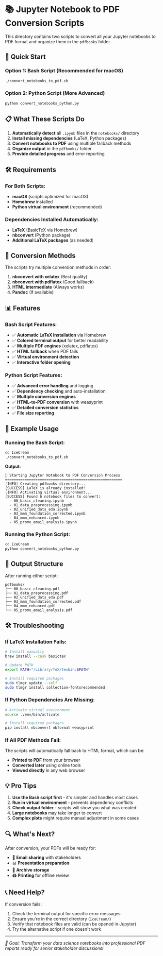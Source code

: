 # 📚 Jupyter Notebook to PDF Conversion Scripts

This directory contains two scripts to convert all your Jupyter notebooks to PDF format and organize them in the `pdfbooks` folder.

## 🎯 Quick Start

### Option 1: Bash Script (Recommended for macOS)
```bash
./convert_notebooks_to_pdf.sh
```

### Option 2: Python Script (More Advanced)
```bash
python convert_notebooks_python.py
```

## 📋 What These Scripts Do

1. **Automatically detect** all `.ipynb` files in the `notebooks/` directory
2. **Install missing dependencies** (LaTeX, Python packages)
3. **Convert notebooks to PDF** using multiple fallback methods
4. **Organize output** in the `pdfbooks/` folder
5. **Provide detailed progress** and error reporting

## 🛠 Requirements

### For Both Scripts:
- **macOS** (scripts optimized for macOS)
- **Homebrew** installed
- **Python virtual environment** (recommended)

### Dependencies Installed Automatically:
- **LaTeX** (BasicTeX via Homebrew)
- **nbconvert** (Python package)
- **Additional LaTeX packages** (as needed)

## 🔧 Conversion Methods

The scripts try multiple conversion methods in order:

1. **nbconvert with xelatex** (Best quality)
2. **nbconvert with pdflatex** (Good fallback)
3. **HTML intermediate** (Always works)
4. **Pandoc** (If available)

## 📊 Features

### Bash Script Features:
- ✅ **Automatic LaTeX installation** via Homebrew
- ✅ **Colored terminal output** for better readability
- ✅ **Multiple PDF engines** (xelatex, pdflatex)
- ✅ **HTML fallback** when PDF fails
- ✅ **Virtual environment detection**
- ✅ **Interactive folder opening**

### Python Script Features:
- ✅ **Advanced error handling** and logging
- ✅ **Dependency checking** and auto-installation
- ✅ **Multiple conversion engines**
- ✅ **HTML-to-PDF conversion** with weasyprint
- ✅ **Detailed conversion statistics**
- ✅ **File size reporting**

## 🚀 Example Usage

### Running the Bash Script:
```bash
cd IceCream
./convert_notebooks_to_pdf.sh
```

**Output:**
```
🚀 Starting Jupyter Notebook to PDF Conversion Process
======================================================
[INFO] Creating pdfbooks directory...
[SUCCESS] LaTeX is already installed!
[INFO] Activating virtual environment...
[SUCCESS] Found 6 notebook files to convert:
  - 00_basic_cleaning.ipynb
  - 01_data_preprocessing.ipynb
  - 02_unified_data_eda.ipynb
  - 03_mmm_foundation_corrected.ipynb
  - 04_mmm_enhanced.ipynb
  - 05_promo_email_analysis.ipynb
```

### Running the Python Script:
```bash
cd IceCream
python convert_notebooks_python.py
```

## 📁 Output Structure

After running either script:
```
pdfbooks/
├── 00_basic_cleaning.pdf
├── 01_data_preprocessing.pdf
├── 02_unified_data_eda.pdf
├── 03_mmm_foundation_corrected.pdf
├── 04_mmm_enhanced.pdf
└── 05_promo_email_analysis.pdf
```

## 🛠 Troubleshooting

### If LaTeX Installation Fails:
```bash
# Install manually
brew install --cask basictex

# Update PATH
export PATH="/Library/TeX/texbin:$PATH"

# Install required packages
sudo tlmgr update --self
sudo tlmgr install collection-fontsrecommended
```

### If Python Dependencies Are Missing:
```bash
# Activate virtual environment
source .venv/bin/activate

# Install required packages
pip install nbconvert nbformat weasyprint
```

### If All PDF Methods Fail:
The scripts will automatically fall back to HTML format, which can be:
- **Printed to PDF** from your browser
- **Converted later** using online tools
- **Viewed directly** in any web browser

## 💡 Pro Tips

1. **Use the Bash script first** - it's simpler and handles most cases
2. **Run in virtual environment** - prevents dependency conflicts
3. **Check output folder** - scripts will show you what was created
4. **Large notebooks** may take longer to convert
5. **Complex plots** might require manual adjustment in some cases

## 🔍 What's Next?

After conversion, your PDFs will be ready for:
- 📧 **Email sharing** with stakeholders
- 📊 **Presentation preparation**
- 📁 **Archive storage**
- 🖨 **Printing** for offline review

## 📞 Need Help?

If conversion fails:
1. Check the terminal output for specific error messages
2. Ensure you're in the correct directory (`IceCream/`)
3. Verify that notebook files are valid (can be opened in Jupyter)
4. Try the alternative script if one doesn't work

---
*🎯 Goal: Transform your data science notebooks into professional PDF reports ready for senior stakeholder discussions!* 